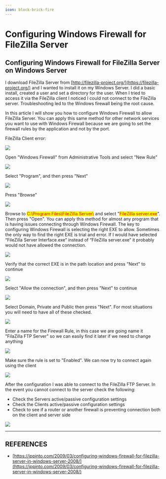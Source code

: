 ```yaml
---
icon: block-brick-fire
---
```


# Configuring Windows Firewall for FileZilla Server

## Configuring Windows Firewall for FileZilla Server on Windows Server

I download FileZilla Server from [http://filezilla-project.org/](https://filezilla-project.org/) and I wanted to install it on my Windows Server. I did a basic install, created a user and set a directory for the user. When I tried to access it via the FileZilla client I noticed I could not connect to the FileZilla server. Troubleshooting led to the Windows firewall being the root cause.

In this article I will show you how to configure Windows Firewall to allow FileZilla Server. You can apply this same method for other network services you want to use with Windows Firewall because we are going to set the firewall rules by the application and not by the port.

FileZilla Client error:

![](https://jppinto.com/wp-content/uploads/2009/03/032209-0251-configuring1.png)

Open "Windows Firewall" from Administrative Tools and select "New Rule"

![](https://jppinto.com/wp-content/uploads/2009/03/032209-0251-configuring2.png)

Select "Program", and then press "Next"

![](https://jppinto.com/wp-content/uploads/2009/03/032209-0251-configuring3.png)

Press "Browse"

![](https://jppinto.com/wp-content/uploads/2009/03/032209-0251-configuring4.png)

Browse to <mark style="color:red;">C:\Program Files\FileZilla Server\\</mark> and select "<mark style="color:red;">FileZilla server.exe</mark>". Then press "Open". You can apply this method for almost any program that is having issues connecting through Windows Firewall. The key to configuring Windows Firewall is selecting the right EXE to allow. Sometimes the only way to find the right EXE is trial and error. If I would have selected “FileZilla Server Interface.exe” instead of “FileZilla server.exe” it probably would not have allowed the connection.

![](https://jppinto.com/wp-content/uploads/2009/03/032209-0251-configuring5.png)

Verify that the correct EXE is in the path location and press "Next" to continue

![](https://jppinto.com/wp-content/uploads/2009/03/032209-0251-configuring6.png)

Select "Allow the connection", and then press "Next" to continue

![](https://jppinto.com/wp-content/uploads/2009/03/032209-0251-configuring7.png)

Select Domain, Private and Public then press "Next". For most situations you will need to have all of these checked.

![](https://jppinto.com/wp-content/uploads/2009/03/032209-0251-configuring8.png)

Enter a name for the Firewall Rule, in this case we are going name it "FilaZilla FTP Server" so we can easily find it later if we need to change anything

![](https://jppinto.com/wp-content/uploads/2009/03/032209-0251-configuring9.png)

Make sure the rule is set to "Enabled". We can now try to connect again using the client

![](https://jppinto.com/wp-content/uploads/2009/03/032209-0251-configuring10.png)

After the configuration I was able to connect to the FileZilla FTP Server. In the event you cannot connect to the server check the following:

* Check the Servers active/passive configuration settings
* Check the Clients active/passive configuration settings
* Check to see if a router or another firewall is preventing connection both on the client and server side

![](https://jppinto.com/wp-content/uploads/2009/03/032209-0251-configuring11.png)



***

## REFERENCES

* [https://jppinto.com/2009/03/configuring-windows-firewall-for-filezilla-server-in-windows-server-2008/](https://jppinto.com/2009/03/configuring-windows-firewall-for-filezilla-server-in-windows-server-2008/)

